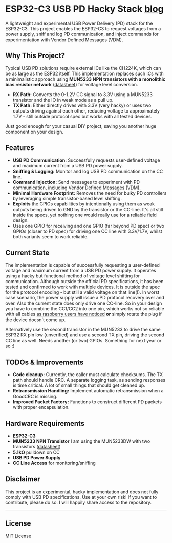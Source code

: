 
# ESP32-C3 USB PD Hacky Stack [blog](https://www.g3gg0.de/esp32/esp32-pd-usb-pd-using-esp32-zigbee-crib/)

A lightweight and experimental USB Power Delivery (PD) stack for the ESP32-C3. This project enables the ESP32-C3 to request voltages from a power supply, sniff and log PD communication, and inject commands for experimentation with Vendor Defined Messages (VDM).

## Why This Project?

Typical USB PD solutions require external ICs like the CH224K, which can be as large as the ESP32 itself. This implementation replaces such ICs with a minimalistic approach using **MUN5233 NPN transistors with a monolithic bias resistor network** ([datasheet](https://www.farnell.com/datasheets/1672232.pdf)) for voltage level conversion.

-   **RX Path:** Converts the 0-1.2V CC signal to 3.3V using a MUN5233 transistor and the IO in weak mode as a pull up.
-   **TX Path:** Either directly drives with 3.3V (very hacky) or uses two outputs driving against each other, reducing voltage to approximately 1.7V - still outside protocol spec but works with all tested devices.

Just good enough for your casual DIY project, saving you another huge component on your design.

## Features

-   **USB PD Communication:** Successfully requests user-defined voltage and maximum current from a USB PD power supply.
-   **Sniffing & Logging:** Monitor and log USB PD communication on the CC line.
-   **Command Injection:** Send messages to experiment with PD communication, including Vendor Defined Messages (VDM).
-   **Minimal Hardware Footprint:** Removes the need for bulky PD controllers by leveraging simple transistor-based level shifting.
-   **Exploits** the GPIOs capabilities by intentionally using them as weak outputs being driven to GND by the transistor or the CC-line. It's all still inside the specs, yet nothing one would really use for a reliable field design.
-   Uses one GPIO for receiving and one GPIO (far beyond PD spec) or two GPIOs (closer to PD spec) for driving one CC line with 3.3V/1.7V, whilst both variants seem to work reliable.

## Current State

The implementation is capable of successfully requesting a user-defined voltage and maximum current from a USB PD power supply. It operates using a hacky but functional method of voltage level shifting for communication. Although outside the official PD specifications, it has been tested and confirmed to work with multiple devices.
It is outside the spec for the protocol encoding - but still a valid voltage on that line(!). In worst case scenario, the power supply will issue a PD protocol recovery over and over.
Also the current state does only drive one CC-line. So in your design you have to combine the CC1/CC2 into one pin, which works not so reliable with all cables [as raspberry users have noticed](https://www.scorpia.co.uk/2019/06/28/pi4-not-working-with-some-chargers-or-why-you-need-two-cc-resistors/) **or** simply rotate the plug if the device doesn't come up.

Alternatively use the second transistor in the MUN5233 to drive the same ESP32 RX pin low (unverified) and use a second TX pin, driving the second CC line as well. Needs another (or two) GPIOs. Something for next year or so :)

## TODOs & Improvements

-   **Code cleanup:** Currently, the caller must calculate checksums. The TX path should handle CRC. A separate logging task, as sending responses is time critical. A lot of small things that should get cleaned up.
-   **Retransmission Handling:** Implement automatic retransmission when a GoodCRC is missing.
-   **Improved Packet Factory:** Functions to construct different PD packets with proper encapsulation.

## Hardware Requirements

-   **ESP32-C3**
-   **MUN5233 NPN Transistor** I am using the MUN5233DW with two transistors ([datasheet](https://www.farnell.com/datasheets/1672232.pdf))
-  **5.1kΩ** pulldown on CC
-   **USB PD Power Supply**
-   **CC Line Access** for monitoring/sniffing

## Disclaimer

This project is an experimental, hacky implementation and does not fully comply with USB PD specifications. Use at your own risk!
If you want to contribute, please do so. I will happily share access to the repository.

----------

## License

MIT License
